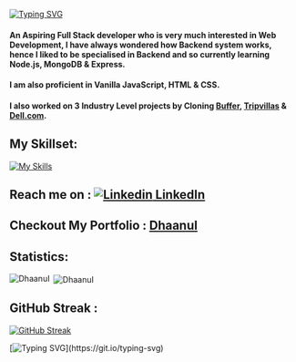 <!-- ## ![Blue Gradient Header Banner (1)](https://user-images.githubusercontent.com/112754832/215061523-7e21b628-bc42-418e-98cf-e58bb3912026.png) -->

[![Typing SVG](https://readme-typing-svg.demolab.com?font=Fira+Code&weight=600&size=21&pause=1000&width=435&lines=Hi+there%2C+I+am+Dhaanu)](https://git.io/typing-svg)


#### An Aspiring Full Stack developer who is very much interested in Web Development, I have always wondered how Backend system works, hence I liked to be specialised in Backend and so currently learning Node.js, MongoDB & Express.
#### I am also proficient in Vanilla JavaScript, HTML & CSS.
 

#### I also worked on 3 Industry Level projects by Cloning [Buffer](https://symphonious-beijinho-ddb7b9.netlify.app/), [Tripvillas](https://lustrous-quokka-d5e991.netlify.app/) & [Dell.com](https://snazzy-gelato-c02112.netlify.app/).


## My Skillset:

   [![My Skills](https://skillicons.dev/icons?i=js,html,css,express,mongodb,nodejs)](https://skillicons.dev)
   

 ##  Reach me on :  [![Linkedin](https://i.stack.imgur.com/gVE0j.png) LinkedIn](https://www.linkedin.com/in/dhaanu/) &nbsp; 
 
 ## Checkout My Portfolio : [DhaanuI](https://dhaanui.github.io/)

## Statistics:
<p><img align="left" src="https://github-readme-stats.vercel.app/api/top-langs?username=DhaanuI&show_icons=true&locale=en&layout=compact&theme=tokyonight" alt="DhaanuI" /></p>

<p>&nbsp;<img align="center" src="https://github-readme-stats.vercel.app/api?username=DhaanuI&show_icons=true&locale=en&theme=tokyonight" alt="DhaanuI" /></p>



## GitHub Streak :
[![GitHub Streak](https://github-readme-streak-stats.herokuapp.com?user=DhaanuI&theme=tokyonight)](https://git.io/streak-stats)


[![Typing SVG](https://readme-typing-svg.demolab.com?font=Fira+Code&weight=600&size=21&pause=1000&width=435&lines=Thanks+for+visiting+my+Profile.)](https://git.io/typing-svg)

<!-- ![](https://komarev.com/ghpvc/?username=dhaanui&color=blue)
 -->
<!--
**DhaanuI/DhaanuI** is a ✨ _special_ ✨ repository because its `README.md` (this file) appears on your GitHub profile.

Here are some ideas to get you started:


- 🌱 I’m currently learning Node 
- 👯 I’m looking to collaborate on ...
- 🤔 I’m looking for help with ...
- 💬 Ask me about ...
- 📫 How to reach me: ...
- 😄 Pronouns: ...
- ⚡ Fun fact: ...
-->
